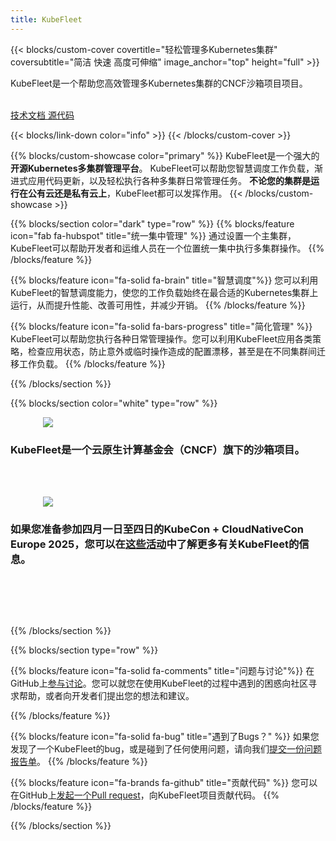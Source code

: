 ```yaml
---
title: KubeFleet
---
```


{{< blocks/custom-cover covertitle="轻松管理多Kubernetes集群" coversubtitle="简洁 快速 高度可伸缩" image_anchor="top" height="full" >}}
<p class="h5">KubeFleet是一个帮助您高效管理多Kubernetes集群的CNCF沙箱项目项目。</p><br>
<a class="btn btn-lg btn-dark me-3 mb-4" href="/website/zh-cn/docs/">
  技术文档 <i class="fas fa-arrow-alt-circle-right ms-2"></i>
</a>
<a class="btn btn-lg btn-secondary me-3 mb-4" href="https://github.com/kubefleet-dev/kubefleet">
  源代码 <i class="fab fa-github ms-2 "></i>
</a>
<p class="lead mt-5"></p>
{{< blocks/link-down color="info" >}}
{{< /blocks/custom-cover >}}


{{% blocks/custom-showcase color="primary" %}}
KubeFleet是一个强大的<span class="text-white bg-dark"><b>开源Kubernetes多集群管理平台</b></span>。
KubeFleet可以帮助您智慧调度工作负载，渐进式应用代码更新，以及轻松执行各种多集群日常管理任务。
<span class="text-white bg-dark"><b>不论您的集群是运行在公有云还是私有云上</b></span>，KubeFleet都可以发挥作用。
{{< /blocks/custom-showcase >}}


{{% blocks/section color="dark" type="row" %}}
{{% blocks/feature icon="fab fa-hubspot" title="统一集中管理" %}}
通过设置一个主集群，KubeFleet可以帮助开发者和运维人员在一个位置统一集中执行多集群操作。
{{% /blocks/feature %}}


{{% blocks/feature icon="fa-solid fa-brain" title="智慧调度"%}}
您可以利用KubeFleet的智慧调度能力，使您的工作负载始终在最合适的Kubernetes集群上运行，从而提升性能、改善可用性，并减少开销。
{{% /blocks/feature %}}


{{% blocks/feature icon="fa-solid fa-bars-progress" title="简化管理" %}}
KubeFleet可以帮助您执行各种日常管理操作。您可以利用KubeFleet应用各类策略，检查应用状态，防止意外或临时操作造成的配置漂移，甚至是在不同集群间迁移工作负载。
{{% /blocks/feature %}}


{{% /blocks/section %}}

{{% blocks/section color="white" type="row" %}}
<div style="position: relative; width: 100%;">
  <div style="position: relative; width: 400px; left: calc(50% - 200px);">
    <img src="../images/logos/cncf-color.svg">
  </div>
</div>
<p>
  <h3 class="text-center">
  KubeFleet是一个云原生计算基金会（CNCF）旗下的沙箱项目。
  </h3><br><br>
</p>
<div style="position: relative; width: 100%;">
  <div style="position: relative; width: 400px; left: calc(50% - 200px);">
    <img src="../images/logos/kccnc-eu-2025-color.svg">
  </div>
</div>
<p>
  <h3 class="text-center">
  如果您准备参加四月一日至四日的KubeCon + CloudNativeCon Europe 2025，您可以在<a href="https://events.linuxfoundation.org/kubecon-cloudnativecon-europe/program/schedule/">这些活动</a>中了解更多有关KubeFleet的信息。 
  </h3><br><br>
</p>
<br>

{{% /blocks/section %}}


{{% blocks/section type="row" %}}

{{% blocks/feature icon="fa-solid fa-comments" title="问题与讨论"%}}
在GitHub上<a href="https://github.com/kubefleet-dev/kubefleet/discussions">参与讨论</a>。您可以就您在使用KubeFleet的过程中遇到的困惑向社区寻求帮助，或者向开发者们提出您的想法和建议。

{{% /blocks/feature %}}

{{% blocks/feature icon="fa-solid fa-bug" title="遇到了Bugs？" %}}
如果您发现了一个KubeFleet的bug，或是碰到了任何使用问题，请向我们<a href="https://github.com/kubefleet-dev/kubefleet/issues">提交一份问题报告单</a>。
{{% /blocks/feature %}}

{{% blocks/feature icon="fa-brands fa-github" title="贡献代码" %}}
您可以在GitHub上<a href="https://github.com/kubefleet-dev/kubefleet/pulls">发起一个Pull request</a>，向KubeFleet项目贡献代码。
{{% /blocks/feature %}}

{{% /blocks/section %}}


